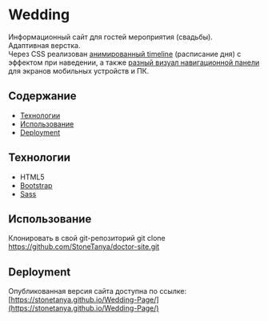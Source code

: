 # Wedding
Информационный сайт для гостей мероприятия (свадьбы).<br> 
Адаптивная верстка. <br> 
Через CSS реализован [анимированный timeline](https://github.com/StoneTanya/Wedding-Page/blob/f72e49af0afa71739be869ad25082b96aab28313/index.scss#L267) (расписание дня) с эффектом при наведении, а также [разный визуал навигационной панели](https://github.com/StoneTanya/Wedding-Page/blob/f72e49af0afa71739be869ad25082b96aab28313/index.scss#L133) для экранов мобильных устройств и ПК. 

## Содержание
- [Технологии](#технологии)
- [Использование](#использование)
- [Deployment](#deployment)

## Технологии
- HTML5
- [Bootstrap]( https://getbootstrap.com/)
- [Sass]( https://sass-lang.com/guide/)

## Использование
Клонировать в свой git-репозиторий git clone [https://github.com/StoneTanya/doctor-site.git ](https://github.com/StoneTanya/Wedding-Page.git)

## Deployment
Опубликованная версия сайта доступна по ссылке: [https://stonetanya.github.io/Wedding-Page/](https://stonetanya.github.io/Wedding-Page/)

